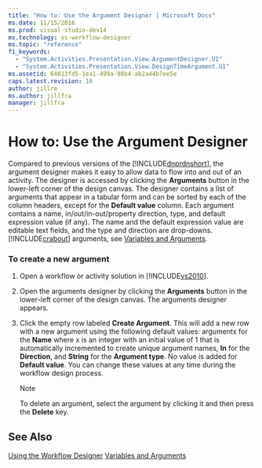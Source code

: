 ```yaml
---
title: "How to: Use the Argument Designer | Microsoft Docs"
ms.date: 11/15/2016
ms.prod: visual-studio-dev14
ms.technology: vs-workflow-designer
ms.topic: "reference"
f1_keywords:
  - "System.Activities.Presentation.View.ArgumentDesigner.UI"
  - "System.Activities.Presentation.View.DesignTimeArgument.UI"
ms.assetid: 64813fd5-1ea1-499a-98b4-ab2a44b7ee5e
caps.latest.revision: 16
author: jillre
ms.author: jillfra
manager: jillfra
---
```

# How to: Use the Argument Designer
Compared to previous versions of the [!INCLUDE[dnprdnshort](../includes/dnprdnshort-md.md)], the argument designer makes it easy to allow data to flow into and out of an activity. The designer is accessed by clicking the **Arguments** button in the lower-left corner of the design canvas. The designer contains a list of arguments that appear in a tabular form and can be sorted by each of the column headers, except for the **Default value** column. Each argument contains a name, in/out/in-out/property direction, type, and default expression value (if any). The name and the default expression value are editable text fields, and the type and direction are drop-downs. [!INCLUDE[crabout](../includes/crabout-md.md)] arguments, see [Variables and Arguments](https://msdn.microsoft.com/library/d03dbe34-5b2e-4f21-8b57-693ee49611b8).

### To create a new argument

1. Open a workflow or activity solution in [!INCLUDE[vs2010](../includes/vs2010-md.md)].

2. Open the arguments designer by clicking the **Arguments** button in the lower-left corner of the design canvas. The arguments designer appears.

3. Click the empty row labeled **Create Argument**. This will add a new row with a new argument using the following default values: argumentx for the **Name** where x is an integer with an initial value of 1 that is automatically incremented to create unique argument names, **In** for the **Direction**, and **String** for the **Argument type**. No value is added for **Default value**. You can change these values at any time during the workflow design process.

    > [!NOTE]
    > To delete an argument, select the argument by clicking it and then press the **Delete** key.

## See Also
 [Using the Workflow Designer](../workflow-designer/using-the-workflow-designer.md)
 [Variables and Arguments](https://msdn.microsoft.com/library/d03dbe34-5b2e-4f21-8b57-693ee49611b8)